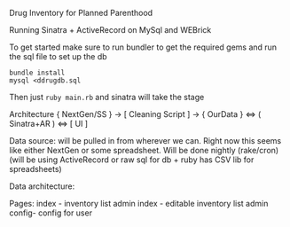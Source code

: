 Drug Inventory for Planned Parenthood

Running Sinatra + ActiveRecord on MySql and WEBrick


To get started make sure to run bundler to get the required gems and run the sql file to set up the db

```
bundle install
mysql <ddrugdb.sql
```

Then just `ruby main.rb` and sinatra will take the stage



Architecture
{ NextGen/SS } -> [ Cleaning Script ] -> { OurData } ⇔ ( Sinatra+AR ) ⇔ [ UI ]


Data source:
  will be pulled in from wherever we can. Right now this seems like either NextGen or some spreadsheet.
  Will be done nightly (rake/cron) 
  (will be using ActiveRecord or raw sql for db + ruby has CSV lib for spreadsheets)

Data architecture:


Pages:
  index       - inventory list
  admin index - editable inventory list
  admin config- config for user



